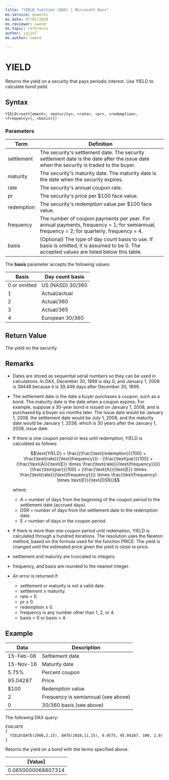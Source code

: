 ```yaml
---
title: "YIELD function (DAX) | Microsoft Docs"
ms.service: powerbi
ms.date: 07/02/2020
ms.reviewer: owend
ms.topic: reference
author: jajin7
ms.author: owend

---
```


# YIELD

Returns the yield on a security that pays periodic interest. Use YIELD to calculate bond yield.

## Syntax

```dax
YIELD(<settlement>, <maturity>, <rate>, <pr>, <redemption>, <frequency>[, <basis>])
```

### Parameters

|Term|Definition|  
|--------|--------------|  
|settlement|The security's settlement date. The security settlement date is the date after the issue date when the security is traded to the buyer.|
|maturity|The security's maturity date. The maturity date is the date when the security expires.|
|rate|The security's annual coupon rate.|
|pr|The security's price per \$100 face value.|
|redemption|The security's redemption value per \$100 face value.|
|frequency|The number of coupon payments per year. For annual payments, frequency = 1; for semiannual, frequency = 2; for quarterly, frequency = 4.|
|basis|(Optional) The type of day count basis to use. If basis is omitted, it is assumed to be 0. The accepted values are listed below this table.|

The **basis** parameter accepts the following values:

| **Basis**    | **Day count basis** |
| ------------ | ------------------- |
| 0 or omitted | US (NASD) 30/360    |
| 1            | Actual/actual       |
| 2            | Actual/360          |
| 3            | Actual/365          |
| 4            | European 30/360     |

## Return Value

The yield on the security.

## Remarks

- Dates are stored as sequential serial numbers so they can be used in calculations. In DAX, December 30, 1899 is day 0, and January 1, 2008 is 39448 because it is 39,448 days after December 30, 1899.

- The settlement date is the date a buyer purchases a coupon, such as a bond. The maturity date is the date when a coupon expires. For example, suppose a 30-year bond is issued on January 1, 2008, and is purchased by a buyer six months later. The issue date would be January 1, 2008, the settlement date would be July 1, 2008, and the maturity date would be January 1, 2038, which is 30 years after the January 1, 2008, issue date.

- If there is one coupon period or less until redemption, YIELD is calculated as follows:

  $$\text{YIELD} = \frac{(\frac{\text{redemption}}{100} + \frac{\text{rate}}{\text{frequency}}) - (\frac{\text{par}}{100} + (\frac{\text{A}}{\text{E}} \times \frac{\text{rate}}{\text{frequency}}))}{\frac{\text{par}}{100} + (\frac{\text{A}}{\text{E}} \times \frac{\text{rate}}{\text{frequency}})} \times \frac{\text{frequency} \times \text{E}}{\text{DSR}}$$

  where:

  - $\text{A}$ = number of days from the beginning of the coupon period to the settlement date (accrued days).
  - $\text{DSR}$ = number of days from the settlement date to the redemption date.
  - $\text{E}$ = number of days in the coupon period.

- If there is more than one coupon period until redemption, YIELD is calculated through a hundred iterations. The resolution uses the Newton method, based on the formula used for the function PRICE. The yield is changed until the estimated price given the yield is close to price.

- settlement and maturity are truncated to integers.

- frequency, and basis are rounded to the nearest integer.

- An error is returned if:
  - settlement or maturity is not a valid date.
  - settlement ≥ maturity.
  - rate < 0.
  - pr ≤ 0.
  - redemption ≤ 0.
  - frequency is any number other than 1, 2, or 4.
  - basis < 0 or basis > 4.

## Example

| **Data**  | **Description**                     |
| --------- | ----------------------------------- |
| 15-Feb-08 | Settlement date                     |
| 15-Nov-16 | Maturity date                       |
| 5.75%     | Percent coupon                      |
| 95.04287  | Price                               |
| \$100      | Redemption value                    |
| 2         | Frequency is semiannual (see above) |
| 0         | 30/360 basis (see above)            |

The following DAX query:

```dax
EVALUATE
{
  YIELD(DATE(2008,2,15), DATE(2016,11,15), 0.0575, 95.04287, 100, 2,0)
}
```

Returns the yield on a bond with the terms specified above.

| **[Value]**      |
| ------------------ |
| 0.0650000068807314 |
